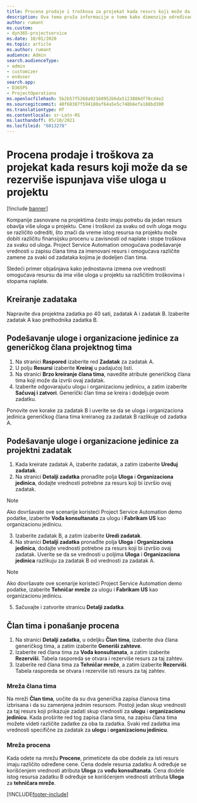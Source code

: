 ```yaml
---
title: Procena prodaje i troškova za projekat kada resurs koji može da se rezerviše ispunjava više uloga u projektu
description: Ova tema pruža informacije o tome kako dimenzije određivanja cena mogu da se koriste za podršku procenama cena i troškova za resurs koji ispunjava više uloga u projektu.
author: rumant
ms.custom:
- dyn365-projectservice
ms.date: 10/01/2020
ms.topic: article
ms.author: rumant
audience: Admin
search.audienceType:
- admin
- customizer
- enduser
search.app:
- D365PS
- ProjectOperations
ms.openlocfilehash: 5b2b57f5268a92168952b6da5123886df70cd4e2
ms.sourcegitcommit: 40f68387f594180af64a5e5c748b6efa188bd300
ms.translationtype: HT
ms.contentlocale: sr-Latn-RS
ms.lasthandoff: 05/10/2021
ms.locfileid: "6013278"
---
```

# <a name="estimate-project-sales-and-costs-when-a-bookable-resource-fills-multiple-roles-for-a-project"></a>Procena prodaje i troškova za projekat kada resurs koji može da se rezerviše ispunjava više uloga u projektu 

[!include [banner](../includes/psa-now-project-operations.md)]

Kompanije zasnovane na projektima često imaju potrebu da jedan resurs obavlja više uloga u projektu. Cene i troškovi za svaku od ovih uloga mogu se različito odrediti, što znači da vreme istog resursa na projektu može dobiti različitu finansijsku procenu u zavisnosti od naplate i stope troškova za svaku od uloga. Project Service Automation omogućava podešavanje vrednosti u zapisu člana tima za imenovani resurs i omogućava različite zamene za svaki od zadataka kojima je dodeljen član tima.

Sledeći primer objašnjava kako jednostavna izmena ove vrednosti omogućava resursu da ima više uloga u projektu sa različitim troškovima i stopama naplate.

## <a name="create-tasks"></a>Kreiranje zadataka
Napravite dva projektna zadatka po 40 sati, zadatak A i zadatak B. Izaberite zadatak A kao prethodnika zadatka B.

## <a name="set-up-role-and-organization-unit-for-a-generic-project-team-member"></a>Podešavanje uloge i organizacione jedinice za generičkog člana projektnog tima

1. Na stranici **Raspored** izaberite red **Zadatak** za zadatak A. 
2. U polju **Resursi** izaberite **Kreiraj** u padajućoj listi.
3. Na stranici **Brzo kreiranje člana tima**, navedite atribute generičkog člana tima koji može da izvrši ovaj zadatak.
4. Izaberite odgovarajuću ulogu i organizacionu jedinicu, a zatim izaberite **Sačuvaj i zatvori**. Generički član tima se kreira i dodeljuje ovom zadatku. 

Ponovite ove korake za zadatak B i uverite se da se uloga i organizaciona jedinica generičkog člana tima kreiranog za zadatak B razlikuje od zadatka A. 

## <a name="set-up-role-and-organization-unit-for-a-project-task"></a>Podešavanje uloge i organizacione jedinice za projektni zadatak

1. Kada kreirate zadatak A, izaberite zadatak, a zatim izaberite **Uređuj zadatak**.
2. Na stranici **Detalji zadatka** pronađite polja **Uloga** i **Organizaciona jedinica**, dodajte vrednosti potrebne za resurs koji bi izvršio ovaj zadatak. 

  > [!NOTE]
  > Ako dovršavate ove scenarije koristeći Project Service Automation demo podatke, izaberite **Vođa konsultanata** za ulogu i **Fabrikam US** kao organizacionu jedinicu.

3. Izaberite zadatak B, a zatim izaberite **Uredi zadatak**.
4. Na stranici **Detalji zadatka** pronađite polja **Uloga** i **Organizaciona jedinica**, dodajte vrednosti potrebne za resurs koji bi izvršio ovaj zadatak. Uverite se da se vrednosti u poljima **Uloga** i **Organizaciona jedinica** razlikuju za zadatak B od vrednosti za zadatak A. 

  > [!NOTE]
  > Ako dovršavate ove scenarije koristeći Project Service Automation demo podatke, izaberite **Tehničar mreže** za ulogu i **Fabrikam US** kao organizacionu jedinicu.

5. Sačuvajte i zatvorite stranicu **Detalji zadatka**. 

## <a name="team-member-and-estimates-behavior"></a>Član tima i ponašanje procena 

1. Na stranici **Detalji zadatka**, u odeljku **Član tima**, izaberite dva člana generičkog tima, a zatim izaberite **Generiši zahteve**. 
2. Izaberite red člana tima za **Vođa konsultanata**, a zatim izaberite **Rezerviši**. Tabela rasporeda se otvara i rezerviše resurs za taj zahtev.
3. Izaberite red člana tima za **Tehničar mreže**, a zatim izaberite **Rezerviši**. Tabela rasporeda se otvara i rezerviše isti resurs za taj zahtev.

### <a name="team-member-grid"></a>Mreža člana tima 
Na mreži **Član tima**, uočite da su dva generička zapisa članova tima izbrisana i da su zamenjena jednim resursom. Postoji jedan skup vrednosti za taj resurs koji prikazuje zadati skup vrednosti za **ulogu** i **organizacionu jedinicu**.
Kada proširite red tog zapisa člana tima, na zapisu člana tima možete videti različite zadatke za oba ta zadatka. Svaki red zadatka ima vrednosti specifične za zadatak za **ulogu** i **organizacionu jedinicu**. 

### <a name="estimates-grid"></a>Mreža procena 
Kada odete na mrežu **Procene**, primetićete da obe dodele za isti resurs imaju različito određene cene.
Cena dodele resursa zadatku A određuje se korišćenjem vrednosti atributa **Uloga** za **vođu konsultanata**. Cena dodele istog resursa zadatku B određuje se korišćenjem vrednosti atributa **Uloga** za **tehničara mreže**.



[!INCLUDE[footer-include](../includes/footer-banner.md)]